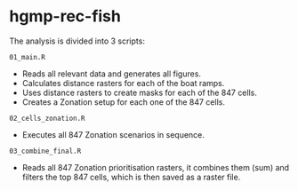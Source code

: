 # hgmp-rec-fish

The analysis is divided into 3 scripts:

`01_main.R`

- Reads all relevant data and generates all figures.
- Calculates distance rasters for each of the boat ramps.
- Uses distance rasters to create masks for each of the 847 cells.
- Creates a Zonation setup for each one of the 847 cells.

`02_cells_zonation.R`

- Executes all 847 Zonation scenarios in sequence.

`03_combine_final.R`

- Reads all 847 Zonation prioritisation rasters, it combines them (sum) and 
filters the top 847 cells, which is then saved as a raster file.

